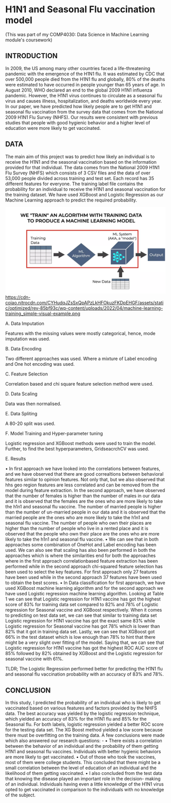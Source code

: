 # H1N1 and Seasonal Flu vaccination model
(This was part of my COMP4030: Data Science in Machine Learning module's coursework)

## INTRODUCTION
In 2009, the US among many other countries faced a life-threatening pandemic with the emergence of the H1N1 flu. It was estimated by CDC that over 500,000 people died from the H1N1 flu and globally, 80% of the deaths were estimated to have occurred in people younger than 65 years of age. In August 2010, WHO declared an end to the global 2009 H1N1 influenza pandemic. However, the H1N1 virus continues to circulate as a seasonal flu virus and causes illness, hospitalization, and deaths worldwide every year. In our paper, we have predicted how likely people are to get H1N1 and seasonal flu vaccination from the survey data that comes from the National 2009 H1N1 Flu Survey (NHFS). Our results were consistent with previous studies that people with good hygienic behavior and a higher level of education were more likely to get vaccinated.

## DATA
The main aim of this project was to predict how likely an individual is to receive the H1N1 and the seasonal vaccination based on the information provided for that individual. The data comes from the National 2009 H1N1 Flu Survey (NHFS) which consists of 3 CSV files and the data of over 53,000 people divided across training and test set. Each record has 35 different features for everyone. The training label file contains the probability for an individual to receive the H1N1 and seasonal vaccination for the training dataset. We have used XGBoost and Logistic Regression as our Machine Learning approach to predict the required probability.

![](ML-Model.jpg)
https://cdn-coiao.nitrocdn.com/CYHudqJZsSxQpAPzLkHFOkuzFKDpEHGF/assets/static/optimized/rev-85bf93c/wp-content/uploads/2022/04/machine-learning-training_simple-visual-example.png

A. Data Imputation

  Features with the missing values were mostly categorical, hence, mode imputation was used.
  
B. Data Encoding

  Two different approaches was used. Where a mixture of Label encoding and One hot encoding was used.
  
C. Feature Selection

  Correlation based and chi square feature selection method were used.
  
D. Data Scaling

  Data was then normalised.
  
E. Data Spliting

  A 80-20 split was used.
  
F. Model Training and Hyper-parameter tuning

  Logistic regression and XGBoost methods were used to train the model. Further, to find the best hyperparameters, GridseacrchCV was used.
  
E. Results

•	In first approach we have looked into the correlations between features, and we have observed that there are good correaltions between behavioral features similar to opinion features. Not only that, but we also observed that hhs geo region features are less correlated and can be removed from the model during feature extraction. In the second approach, we have observed that the number of females is higher than the number of males in our data and it is observed that the females are the ones who are more likely to take the h1n1 and seasonal flu vaccine. The number of married people is higher than the number of un-married people in our data and it is observed that the married people are the ones who are more likely to take the h1n1 and seasonal flu vaccine. The number of people who own their places are higher than the number of people who live in a rented place and it is observed that the people who own their place are the ones who are more likely to take the h1n1 and seasonal flu vaccine.
•	We can see that in both approaches some combination of OneHot and Label encoding has been used. We can also see that scaling has also been performed in both the approaches which is where the similarities end for both the approaches where in the first approach correlationbased feature extraction has been performed while in the second approach chi-squared feature selection has been used to select the key features. For first approach only 27 features have been used while in the second approach 37 features have been used to obtain the best scores.
•	In Data classification for first approach, we have used XGBoost machine learning algorithm and for the second approach we have used Logistic regression machine learning algorithm. Looking at Table 1 we can see that Logistic regression for H1N1 vaccine has got the highest score of 83% for training data set compared to 82% and 78% of Logistic regression for Seasonal vaccine and XGBoost respectively. When it comes to predicting on test data set, we can see that similar to training data set Logistic regression for H1N1 vaccine has got the exact same 83% while Logistic regression for Seasonal vaccine has got 78% which is lower than 82% that it got in training data set. Lastly, we can see that XGBoost got 66% in the test dataset which is low enough than 78% to hint that there might be a very slight over fitting of the model. Saying that, we can see that Logistic regression for H1N1 vaccine has got the highest ROC AUC score of 85% followed by 82% obtained by XGBoost and the Logistic regression for seasonal vaccine with 61%.

TLDR;
The Logistic Regression performed better for predicting the H1N1 flu and seasonal flu vaccination probability with an accuracy of 83% and 78%.

## CONCLUSION
In this study, I predicted the probability of an individual who is likely to get vaccinated based on various features and factors provided by the NHFS data. The best accuracy was yielded by the logistic regression technique, which yielded an accuracy of 83% for the H1N1 flu and 85% for the Seasonal flu. For both labels, logistic regression yielded a better ROC score for the testing data set. The XG Boost method yielded a low score because there must be overfitting on the training data.
A few conclusions were made which also answered our research questions: -
• There exists a correlation between the behavior of an individual and the probability of them getting H1N1 and seasonal flu vaccines. Individuals with better hygienic behaviors are more likely to get vaccinated.
• Out of those who took the vaccines, most of them were college students. This concluded that there might be a small correlation between the level of education of an individual and the likelihood of them getting vaccinated.
• I also concluded from the test data that knowing the disease played an important role in the decision- making of an individual. Individuals having even a little knowledge of the H1N1 virus opted to get vaccinated in comparison to the individuals with no knowledge of the subject.

